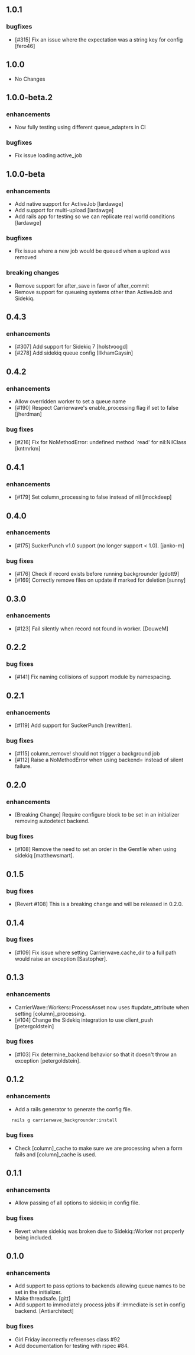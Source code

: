 ## 1.0.1

### bugfixes
  * [#315] Fix an issue where the expectation was a string key for config [fero46]

## 1.0.0
  * No Changes
## 1.0.0-beta.2

### enhancements
  * Now fully testing using different queue_adapters in CI

### bugfixes
  * Fix issue loading active_job

## 1.0.0-beta

### enhancements
  * Add native support for ActiveJob [lardawge]
  * Add support for multi-upload [lardawge]
  * Add rails app for testing so we can replicate real world conditions [lardawge]

### bugfixes
  * Fix issue where a new job would be queued when a upload was removed

### breaking changes
  * Remove support for after_save in favor of after_commit
  * Remove support for queueing systems other than ActiveJob and Sidekiq.

## 0.4.3

### enhancements
  * [#307] Add support for Sidekiq 7 [holstvoogd]
  * [#278] Add sidekiq queue config [IlkhamGaysin]

## 0.4.2

### enhancements
  * Allow overridden worker to set a queue name
  * [#190] Respect Carrierwave's enable_processing flag if set to false [jherdman]

### bug fixes
  * [#216] Fix for NoMethodError: undefined method `read' for nil:NilClass [kntmrkm]

## 0.4.1

### enhancements
  * [#179] Set column_processing to false instead of nil [mockdeep]

## 0.4.0

### enhancements
  * [#175] SuckerPunch v1.0 support (no longer support < 1.0). [janko-m]

### bug fixes
  * [#176] Check if record exists before running backgrounder [gdott9]
  * [#169] Correctly remove files on update if marked for deletion [sunny]

## 0.3.0

### enhancements
  * [#123] Fail silently when record not found in worker. [DouweM]

## 0.2.2

### bug fixes
  * [#141] Fix naming collisions of support module by namespacing.

## 0.2.1

### enhancements
  * [#119] Add support for SuckerPunch [rewritten].

### bug fixes
  * [#115] column_remove! should not trigger a background job
  * [#112] Raise a NoMethodError when using backend= instead of silent failure.

## 0.2.0

### enhancements
  * [Breaking Change] Require configure block to be set in an initializer removing autodetect backend.

### bug fixes
  * [#108] Remove the need to set an order in the Gemfile when using sidekiq [matthewsmart].

## 0.1.5

### bug fixes
  * [Revert #108] This is a breaking change and will be released in 0.2.0.

## 0.1.4

### bug fixes
  * [#109] Fix issue where setting Carrierwave.cache_dir to a full path would raise an exception [Sastopher].

## 0.1.3

### enhancements
  * CarrierWave::Workers::ProcessAsset now uses #update_attribute when setting [column]_processing.
  * [#104] Change the Sidekiq integration to use client_push [petergoldstein]

### bug fixes
  * [#103] Fix determine_backend behavior so that it doesn't throw an exception [petergoldstein].

## 0.1.2

### enhancements
  * Add a rails generator to generate the config file.
```bash
  rails g carrierwave_backgrounder:install
```

### bug fixes
  * Check [column]_cache to make sure we are processing when a form fails and [column]_cache is used.

## 0.1.1

### enhancements
  * Allow passing of all options to sidekiq in config file.

### bug fixes
  * Revert where sidekiq was broken due to Sidekiq::Worker not properly being included.

## 0.1.0

### enhancements
  * Add support to pass options to backends allowing queue names to be set in the initializer.
  * Make threadsafe. [gitt]
  * Add support to immediately process jobs if :immediate is set in config backend. [Antiarchitect]

### bug fixes
  * Girl Friday incorrectly referenses class #92
  * Add documentation for testing with rspec #84.

